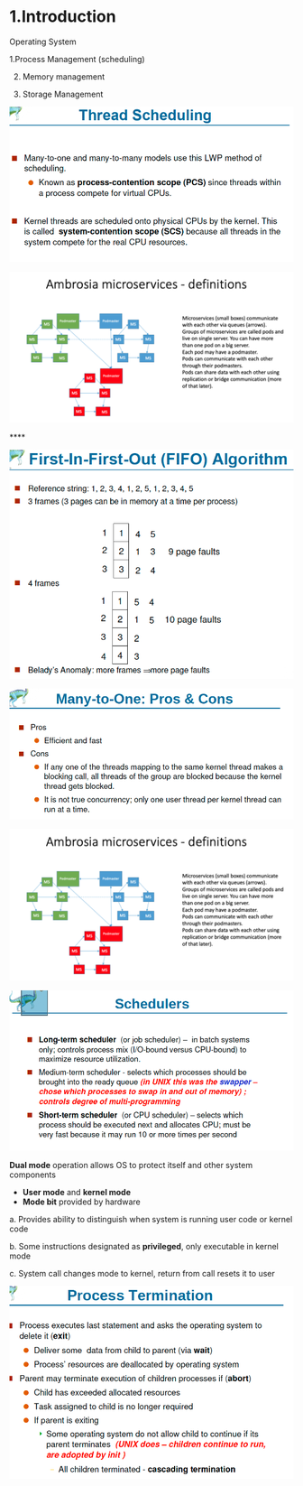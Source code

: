 # 1.Introduction

Operating System 

1.Process Management \(scheduling\) 

2. Memory management

3. Storage Management

![Performance of Various Level of Storages](../.gitbook/assets/image%20%2850%29.png)

![Storage and Device Hierarchy ](../.gitbook/assets/image%20%28119%29.png)

\*\*\*\*

![How modern computer works](../.gitbook/assets/image%20%28128%29.png)

![A dual core design](../.gitbook/assets/image%20%2876%29.png)

![Difference between Multi-processing vs Multi-programming](../.gitbook/assets/image%20%28130%29.png)

![Memory Layout of Multi-programmed System](../.gitbook/assets/image%20%2856%29.png)

**Dual mode** operation allows OS to protect itself and other system components

* **User mode** and **kernel mode** 
* **Mode bit** provided by hardware

a. Provides ability to distinguish when system is running user code or kernel code

b. Some instructions designated as **privileged**, only executable in kernel mode

c. System call changes mode to kernel, return from call resets it to user

![](../.gitbook/assets/image%20%28117%29.png)


